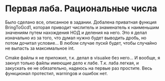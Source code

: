 # Первая лаба. Рациональные числа
Было сделано все, описанное в задании. 
Добалена приватная функция BringToGcd1, которая приводит числитель и знаменатель к наименьшим значениям
путем нахождения НОД и деления на него. Это я делал изначально из за того, что думал нужно будет выводить
дробь, но потом дочитал условие... В любом случае пускй будет, чтобы случайно не выпасть за максимальное int.

Cmake файлы я не приложил, т.к. делал в visualке без него... И вообще, я закнул только файлы имеющие дело
к лабе. Т.к. лаба легкая, и закускать ее не обязательно, надеюсь на первые раз простите. Весь функционал
протестил, warningов и ошибок нет.
